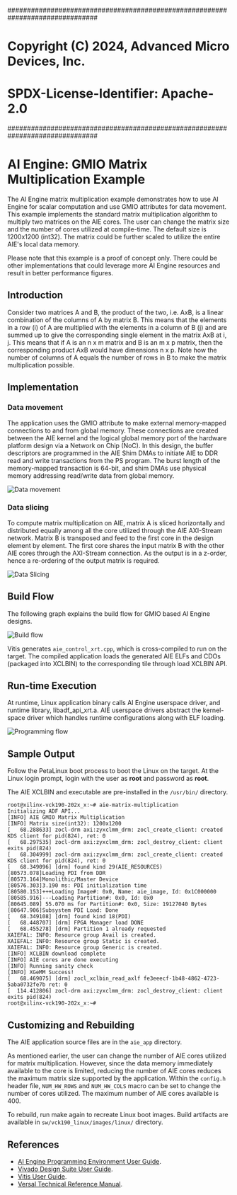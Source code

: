 ###############################################################################
# Copyright (C) 2024, Advanced Micro Devices, Inc.
# SPDX-License-Identifier: Apache-2.0
###############################################################################

# AI Engine: GMIO Matrix Multiplication Example

The AI Engine matrix multiplication example demonstrates how to use AI Engine for scalar computation and use GMIO attributes for data movement. This example implements the standard matrix multiplication algorithm to multiply two matrices on the AIE cores. The user can change the matrix size and the number of cores utilized at compile-time. The default size is 1200x1200 (int32). The matrix could be further scaled to utilize the entire AIE's local data memory.

Please note that this example is a proof of concept only. There could be other implementations that could leverage more AI Engine resources and result in better performance figures.

## Introduction

Consider two matrices A and B, the product of the two, i.e. AxB, is a linear combination of the columns of A by matrix B. This means that the elements in a row (i) of A are multiplied with the elements in a column of B (j) and are summed up to give the corresponding single element in the matrix AxB at i, j. This means that if A is an n x m matrix and B is an m x p matrix, then the corresponding product AxB would have dimensions n x p. Note how the number of columns of A equals the number of rows in B to make the matrix multiplication possible.

## Implementation

### Data movement

The application uses the GMIO attribute to make external memory-mapped connections to and from global memory. These connections are created between the AIE kernel and the logical global memory port of the hardware platform design via a Network on Chip (NoC). In this design, the buffer descriptors are programmed in the AIE Shim DMAs to initiate AIE to DDR read and write transactions from the PS program. The burst length of the memory-mapped transaction is 64-bit, and shim DMAs use physical memory addressing read/write data from global memory.

![Data movement](images/data_movement.png)

### Data slicing

To compute matrix multiplication on AIE, matrix A is sliced horizontally and distributed equally among all the core utilized through the AIE AXI-Stream network. Matrix B is transposed and feed to the first core in the design element by element. The first core shares the input matrix B with the other AIE cores through the AXI-Stream connection. As the output is in a z-order, hence a re-ordering of the output matrix is required.

![Data Slicing](images/data_slicing.png)

## Build Flow

The following graph explains the build flow for GMIO based AI Engine designs.

![Build flow](images/build_flow.png)

Vitis generates `aie_control_xrt.cpp`, which is cross-compiled to run on the target. The compiled application loads the generated AIE ELFs and CDOs (packaged into XCLBIN) to the corresponding tile through load XCLBIN API.

## Run-time Execution

At runtime, Linux application binary calls AI Engine userspace driver, and runtime library, libadf_api_xrt.a. AIE userspace drivers abstract the kernel-space driver which handles runtime configurations along with ELF loading.

![Programming flow](images/runtime.png)

## Sample Output

Follow the PetaLinux boot process to boot the Linux on the target. At the Linux login prompt, login with the user as **root** and password as **root**.

The AIE XCLBIN and executable are pre-installed in the `/usr/bin/` directory.

```
root@xilinx-vck190-202x_x:~# aie-matrix-multiplication
Initializing ADF API...
[INFO] AIE GMIO Matrix Multiplication
[INFO] Matrix size(int32): 1200x1200
[   68.288633] zocl-drm axi:zyxclmm_drm: zocl_create_client: created KDS client for pid(824), ret: 0
[   68.297535] zocl-drm axi:zyxclmm_drm: zocl_destroy_client: client exits pid(824)
[   68.304999] zocl-drm axi:zyxclmm_drm: zocl_create_client: created KDS client for pid(824), ret: 0
[   68.349096] [drm] found kind 29(AIE_RESOURCES)
[80573.078]Loading PDI from DDR
[80573.164]Monolithic/Master Device
[80576.303]3.190 ms: PDI initialization time
[80580.153]+++Loading Image#: 0x0, Name: aie_image, Id: 0x1C000000
[80585.916]---Loading Partition#: 0x0, Id: 0x0
[80645.089] 55.070 ms for Partition#: 0x0, Size: 19127040 Bytes
[80647.906]Subsystem PDI Load: Done
[   68.349108] [drm] found kind 18(PDI)
[   68.448707] [drm] FPGA Manager load DONE
[   68.455278] [drm] Partition 1 already requested
XAIEFAL: INFO: Resource group Avail is created.
XAIEFAL: INFO: Resource group Static is created.
XAIEFAL: INFO: Resource group Generic is created.
[INFO] XCLBIN download complete
[INFO] AIE cores are done executing
[INFO] Running sanity check
[INFO] XGeMM Success!
[   68.469075] [drm] zocl_xclbin_read_axlf fe3eeecf-1b48-4862-4723-5aba0732fe7b ret: 0
[  114.412806] zocl-drm axi:zyxclmm_drm: zocl_destroy_client: client exits pid(824)
root@xilinx-vck190-202x_x:~#
```

## Customizing and Rebuilding

The AIE application source files are in the `aie_app` directory.

As mentioned earlier, the user can change the number of AIE cores utilized for matrix multiplication. However, since the data memory immediately available to the core is limited, reducing the number of AIE cores reduces the maximum matrix size supported by the application. Within the `config.h` header file, `NUM_HW_ROWS` and `NUM_HW_COLS` macro can be set to change the number of cores utilized. The maximum number of AIE cores available is 400.

To rebuild, run make again to recreate Linux boot images. Build artifacts are available in `sw/vck190_linux/images/linux/` directory.

## References
* [AI Engine Programming Environment User Guide](https://docs.xilinx.com/r/en-US/ug1076-ai-engine-environment).
* [Vivado Design Suite User Guide](https://docs.xilinx.com/search/all?filters=Product_custom~%2522Design+Tools%257CVivado+Design+Suite%257C2022.1%2522&content-lang=en-US).
* [Vitis User Guide](https://docs.xilinx.com/r/en-US/ug1393-vitis-application-acceleration).
* [Versal Technical Reference Manual](https://docs.xilinx.com/search/all?filters=Product_custom~%2522Silicon+Devices%257CACAP%2522&content-lang=en-US).
